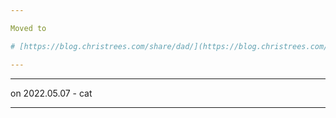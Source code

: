 ```yaml
---

Moved to

# [https://blog.christrees.com/share/dad/](https://blog.christrees.com/share/dad/)

---
```

---

on 2022.05.07 - cat

<!--
this directory has been copied from /dad to [/share/dad](https://github.com/christrees/blog/tree/master/share/dad) and the /dad directory may be deleted
-->

---
